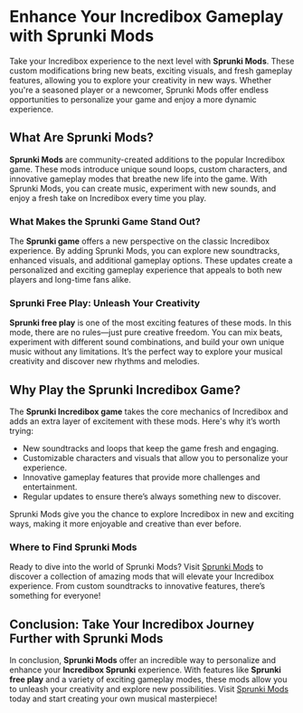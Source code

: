 <h1>Enhance Your Incredibox Gameplay with Sprunki Mods</h1> <p>Take your Incredibox experience to the next level with <strong>Sprunki Mods</strong>. These custom modifications bring new beats, exciting visuals, and fresh gameplay features, allowing you to explore your creativity in new ways. Whether you're a seasoned player or a newcomer, Sprunki Mods offer endless opportunities to personalize your game and enjoy a more dynamic experience.</p> <h2>What Are Sprunki Mods?</h2> <p><strong>Sprunki Mods</strong> are community-created additions to the popular Incredibox game. These mods introduce unique sound loops, custom characters, and innovative gameplay modes that breathe new life into the game. With Sprunki Mods, you can create music, experiment with new sounds, and enjoy a fresh take on Incredibox every time you play.</p> <h3>What Makes the Sprunki Game Stand Out?</h3> <p>The <strong>Sprunki game</strong> offers a new perspective on the classic Incredibox experience. By adding Sprunki Mods, you can explore new soundtracks, enhanced visuals, and additional gameplay options. These updates create a personalized and exciting gameplay experience that appeals to both new players and long-time fans alike.</p> <h3>Sprunki Free Play: Unleash Your Creativity</h3> <p><strong>Sprunki free play</strong> is one of the most exciting features of these mods. In this mode, there are no rules—just pure creative freedom. You can mix beats, experiment with different sound combinations, and build your own unique music without any limitations. It’s the perfect way to explore your musical creativity and discover new rhythms and melodies.</p> <h2>Why Play the Sprunki Incredibox Game?</h2> <p>The <strong>Sprunki Incredibox game</strong> takes the core mechanics of Incredibox and adds an extra layer of excitement with these mods. Here's why it’s worth trying:</p> <ul> <li>New soundtracks and loops that keep the game fresh and engaging.</li> <li>Customizable characters and visuals that allow you to personalize your experience.</li> <li>Innovative gameplay features that provide more challenges and entertainment.</li> <li>Regular updates to ensure there’s always something new to discover.</li> </ul> <p>Sprunki Mods give you the chance to explore Incredibox in new and exciting ways, making it more enjoyable and creative than ever before.</p> <h3>Where to Find Sprunki Mods</h3> <p>Ready to dive into the world of Sprunki Mods? Visit <a href="https://sprunkimod.github.io/" target="_blank" rel="noopener noreferrer">Sprunki Mods</a> to discover a collection of amazing mods that will elevate your Incredibox experience. From custom soundtracks to innovative features, there’s something for everyone!</p> <h2>Conclusion: Take Your Incredibox Journey Further with Sprunki Mods</h2> <p>In conclusion, <strong>Sprunki Mods</strong> offer an incredible way to personalize and enhance your <strong>Incredibox Sprunki</strong> experience. With features like <strong>Sprunki free play</strong> and a variety of exciting gameplay modes, these mods allow you to unleash your creativity and explore new possibilities. Visit <a href="https://sprunkimod.github.io/" target="_blank" rel="noopener noreferrer">Sprunki Mods</a> today and start creating your own musical masterpiece!</p>
